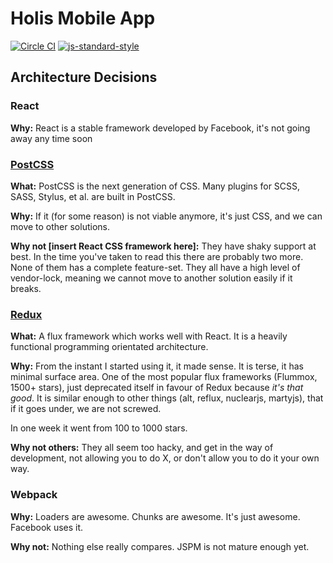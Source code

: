 # Holis Mobile App
[![Circle CI](https://circleci.com/gh/holisio/holis-mobile/tree/master.svg?style=svg&circle-token=94fe83a7a31d6483b11b702a5f1d758cdb8e77e1)](https://circleci.com/gh/holisio/holis-mobile/tree/master)
[![js-standard-style](https://img.shields.io/badge/code%20style-standard-brightgreen.svg?style=flat)](https://github.com/feross/standard)


## Architecture Decisions

### React
**Why:** React is a stable framework developed by Facebook, it's not going away any time soon

### [ PostCSS ](https://github.com/postcss/postcss)
**What:** PostCSS is the next generation of CSS. Many plugins for SCSS, SASS, Stylus, et al. are built in PostCSS.

**Why:** If it (for some reason) is not viable anymore, it's just CSS, and we can move to other solutions.

**Why not [insert React CSS framework here]:** They have shaky support at best. In the time you've taken to read this there are probably two more. None of them has a complete feature-set. They all have a high level of vendor-lock, meaning we cannot move to another solution easily if it breaks.

### [ Redux ](https://github.com/gaearon/redux)
**What:** A flux framework which works well with React. It is a heavily functional programming orientated architecture.

**Why:** From the instant I started using it, it made sense. It is terse, it has minimal surface area. One of the most popular flux frameworks (Flummox, 1500+ stars), just deprecated itself in favour of Redux because *it's that good*.
It is similar enough to other things (alt, reflux, nuclearjs, martyjs), that if it goes under, we are not screwed.

In one week it went from 100 to 1000 stars.

**Why not others:** They all seem too hacky, and get in the way of development, not allowing you to do X, or don't allow you to do it your own way.

### Webpack
**Why:** Loaders are awesome. Chunks are awesome. It's just awesome. Facebook uses it.

**Why not:** Nothing else really compares. JSPM is not mature enough yet.

